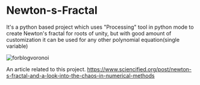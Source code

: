 # Newton-s-Fractal
It's a python based project which uses "Processing" tool in python mode to create Newton's fractal for roots of unity, but with good amount of customization it can be used for any other polynomial equation(single variable)

![forblogvoronoi](https://user-images.githubusercontent.com/56817234/138560656-4fb4da69-2cbe-47a0-a222-a1191e00a8ea.gif)

An article related to this project.
https://www.sciencified.org/post/newton-s-fractal-and-a-look-into-the-chaos-in-numerical-methods
